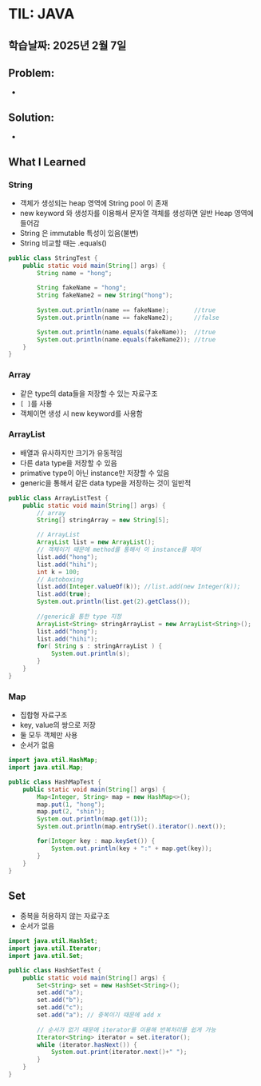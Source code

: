 # TIL: JAVA
## 학습날짜: 2025년 2월 7일

## Problem:
- 

## Solution:
- 

## What I Learned


### String
- 객체가 생성되는 heap 영역에 String pool 이 존재
- new keyword 와 생성자를 이용해서 문자열 객체를 생성하면 일반 Heap 영역에 들어감
- String 은 immutable 특성이 있음(불변)
- String 비교할 때는 .equals()
```java
public class StringTest {
    public static void main(String[] args) {
        String name = "hong";
        
        String fakeName = "hong";
        String fakeName2 = new String("hong");
        
        System.out.println(name == fakeName);       //true
        System.out.println(name == fakeName2);      //false

        System.out.println(name.equals(fakeName));  //true
        System.out.println(name.equals(fakeName2)); //true
    }
}
```


### Array
- 같은 type의 data들을 저장할 수 있는 자료구조
- `[ ]`를 사용
- 객체이면 생성 시 new keyword를 사용함

### ArrayList 
- 배열과 유사하지만 크기가 유동적임
- 다른 data type을 저장할 수 있음
- primative type이 아닌 instance만 저장할 수 있음
- generic을 통해서 같은 data type을 저장하는 것이 일반적
```java
public class ArrayListTest {
    public static void main(String[] args) {
        // array
        String[] stringArray = new String[5];

        // ArrayList
        ArrayList list = new ArrayList();
        // 객체이기 때문에 method를 통해서 이 instance를 제어
        list.add("hong");
        list.add("hihi");
        int k = 100;
        // Autoboxing
        list.add(Integer.valueOf(k)); //list.add(new Integer(k));
        list.add(true);
        System.out.println(list.get(2).getClass());
        
        //generic을 통한 type 지정
        ArrayList<String> stringArrayList = new ArrayList<String>();
        list.add("hong");
        list.add("hihi");
        for( String s : stringArrayList ) {
            System.out.println(s);
        }
    }
}
```

### Map
- 집합형 자료구조
- key, value의 쌍으로 저장
- 둘 모두 객체만 사용
- 순서가 없음
```java
import java.util.HashMap;
import java.util.Map;

public class HashMapTest {
    public static void main(String[] args) {
        Map<Integer, String> map = new HashMap<>();
        map.put(1, "hong");
        map.put(2, "shin");
        System.out.println(map.get(1));
        System.out.println(map.entrySet().iterator().next());

        for(Integer key : map.keySet()) {
            System.out.println(key + ":" + map.get(key));
        }
    }
}
```

## Set
- 중복을 허용하지 않는 자료구조
- 순서가 없음
```java
import java.util.HashSet;
import java.util.Iterator;
import java.util.Set;

public class HashSetTest {
    public static void main(String[] args) {
        Set<String> set = new HashSet<String>();
        set.add("a");
        set.add("b");
        set.add("c");
        set.add("a"); // 중복이기 때문에 add x
        
        // 순서가 없기 때문에 iterator를 이용해 반복처리를 쉽게 가능
        Iterator<String> iterator = set.iterator();
        while (iterator.hasNext()) {
            System.out.print(iterator.next()+" ");
        }
    }
}
```
